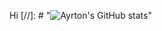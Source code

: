 <!--
**ajsanjoaquin/ajsanjoaquin** is a ✨ _special_ ✨ repository because its `README.md` (this file) appears on your GitHub profile.
-->

Hi
[//]: # "![Ayrton's GitHub stats](https://github-readme-stats.vercel.app/api?username=ajsanjoaquin&count_private=true&show_icons=true&theme=maroongold)"
